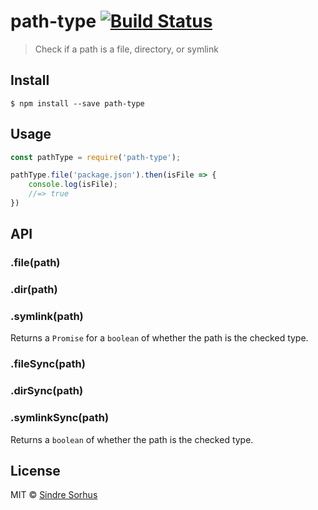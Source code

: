 # path-type [![Build Status](https://travis-ci.org/sindresorhus/path-type.svg?branch=master)](https://travis-ci.org/sindresorhus/path-type)

> Check if a path is a file, directory, or symlink


## Install

```
$ npm install --save path-type
```


## Usage

```js
const pathType = require('path-type');

pathType.file('package.json').then(isFile => {
	console.log(isFile);
	//=> true
})
```


## API

### .file(path)
### .dir(path)
### .symlink(path)

Returns a `Promise` for a `boolean` of whether the path is the checked type.

### .fileSync(path)
### .dirSync(path)
### .symlinkSync(path)

Returns a `boolean` of whether the path is the checked type.


## License

MIT © [Sindre Sorhus](https://sindresorhus.com)
